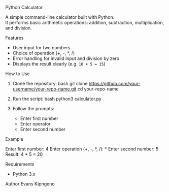 Python Calculator

A simple command-line calculator built with Python.  
It performs basic arithmetic operations: addition, subtraction, multiplication, and division.

Features
- User input for two numbers
- Choice of operation (+, -, *, /)
- Error handling for invalid input and division by zero
- Displays the result clearly (e.g. `10 + 5 = 15`)

How to Use

1. Clone the repository:
   bash
   git clone https://github.com/your-username/your-repo-name.git
   cd your-repo-name
   

2. Run the script:
   bash
   python3 calculator.py
   

3. Follow the prompts:
   - Enter first number
   - Enter operator
   - Enter second number

Example


Enter first number: 4
Enter operation (+, -, *, /): *
Enter second number: 5
Result: 4 * 5 = 20


Requirements
- Python 3.x

Author
Evans Kipngeno
